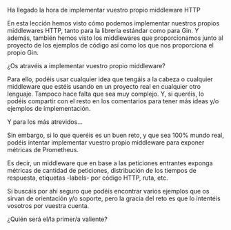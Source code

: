 Ha llegado la hora de implementar vuestro propio middleware HTTP

En esta lección hemos visto cómo podemos implementar nuestros propios middlewares HTTP, tanto para la librería estándar como para Gin. Y además, también hemos visto los middlewares que proporcionamos junto al proyecto de los ejemplos de código así como los que nos proporciona el propio Gin.


¿Os atravéis a implementar vuestro propio middleware?


Para ello, podéis usar cualquier idea que tengáis a la cabeza o cualquier middleware que estéis usando en un proyecto real en cualquier otro lenguaje.
Tampoco hace falta que sea muy complejo. Y, si queréis, lo podéis compartir con el resto en los comentarios para tener más ideas y/o ejemplos de implementación.


Y para los más atrevidos…

Sin embargo, si lo que queréis es un buen reto, y que sea 100% mundo real, podéis intentar implementar vuestro propio middleware para exponer métricas de Prometheus.


Es decir, un middleware que en base a las peticiones entrantes exponga métricas de cantidad de peticiones, distribución de los tiempos de respuesta, etiquetas -labels- por código HTTP, ruta, etc.


Si buscáis por ahí seguro que podéis encontrar varios ejemplos que os sirvan de orientación y/o soporte, pero la gracia del reto es que lo intentéis vosotros por vuestra cuenta.

¿Quién será el/la primer/a valiente?